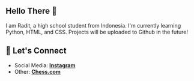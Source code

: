 ## Hello There 👋

I am Radit, a high school student from Indonesia. I'm currently learning Python, HTML, and CSS. Projects will be uploaded to Github in the future!

## 💬 Let's Connect

- Social Media: **[Instagram](https://instagram.com/radit_635)**
- Other: **[Chess.com](https://www.chess.com/member/fishoof)**
